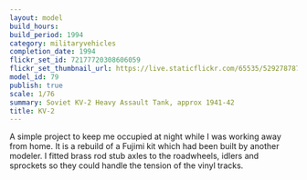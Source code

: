 ```yaml
---
layout: model
build_hours: 
build_period: 1994
category: militaryvehicles
completion_date: 1994
flickr_set_id: 72177720308606059
flickr_set_thumbnail_url: https://live.staticflickr.com/65535/52927878737_3d29af10f7_m.jpg
model_id: 79
publish: true
scale: 1/76
summary: Soviet KV-2 Heavy Assault Tank, approx 1941-42
title: KV-2
---
```


A simple project to keep me occupied at night while I was working away from home. It is a rebuild of a Fujimi kit which had been built by another modeler. I fitted brass rod stub axles to the roadwheels, idlers and sprockets so they could handle the tension of the vinyl tracks.
